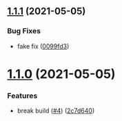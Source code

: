 ## [1.1.1](https://github.com/bgiori/skylab-ios-client/compare/v1.1.0...v1.1.1) (2021-05-05)


### Bug Fixes

* fake fix ([0099fd3](https://github.com/bgiori/skylab-ios-client/commit/0099fd3bcbaca880605fd67aab96a37894c5e406))

# [1.1.0](https://github.com/bgiori/skylab-ios-client/compare/v1.0.2...v1.1.0) (2021-05-05)


### Features

* break build ([#4](https://github.com/bgiori/skylab-ios-client/issues/4)) ([2c7d640](https://github.com/bgiori/skylab-ios-client/commit/2c7d64064d99cab7ac80fdd6a7f024a5c5aa7c6b))
